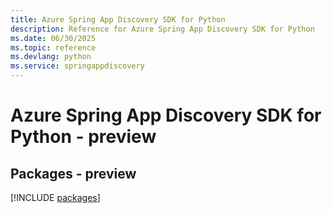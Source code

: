 ```yaml
---
title: Azure Spring App Discovery SDK for Python
description: Reference for Azure Spring App Discovery SDK for Python
ms.date: 06/30/2025
ms.topic: reference
ms.devlang: python
ms.service: springappdiscovery
---
```

# Azure Spring App Discovery SDK for Python - preview
## Packages - preview
[!INCLUDE [packages](spring-app-discovery-index.md)]